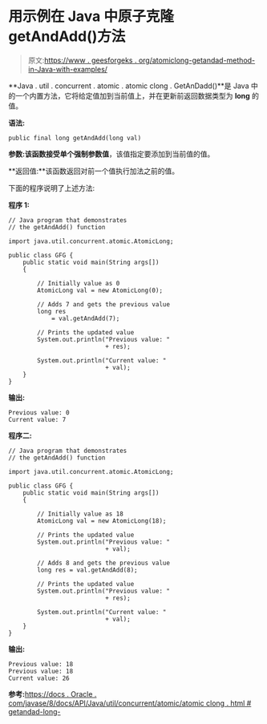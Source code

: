 # 用示例在 Java 中原子克隆 getAndAdd()方法

> 原文:[https://www . geesforgeks . org/atomiclong-getandad-method-in-Java-with-examples/](https://www.geeksforgeeks.org/atomiclong-getandadd-method-in-java-with-examples/)

**Java . util . concurrent . atomic . atomic clong . GetAnDadd()**是 Java 中的一个内置方法，它将给定值加到当前值上，并在更新前返回数据类型为 **long** 的值。

**语法:**

```
public final long getAndAdd(long val)

```

**参数:**该函数接受单个强制参数**值**，该值指定要添加到当前值的值。

**返回值:**该函数返回对前一个值执行加法之前的值。

下面的程序说明了上述方法:

**程序 1:**

```
// Java program that demonstrates
// the getAndAdd() function

import java.util.concurrent.atomic.AtomicLong;

public class GFG {
    public static void main(String args[])
    {

        // Initially value as 0
        AtomicLong val = new AtomicLong(0);

        // Adds 7 and gets the previous value
        long res
            = val.getAndAdd(7);

        // Prints the updated value
        System.out.println("Previous value: "
                           + res);

        System.out.println("Current value: "
                           + val);
    }
}
```

**输出:**

```
Previous value: 0
Current value: 7

```

**程序二:**

```
// Java program that demonstrates
// the getAndAdd() function

import java.util.concurrent.atomic.AtomicLong;

public class GFG {
    public static void main(String args[])
    {

        // Initially value as 18
        AtomicLong val = new AtomicLong(18);

        // Prints the updated value
        System.out.println("Previous value: "
                           + val);

        // Adds 8 and gets the previous value
        long res = val.getAndAdd(8);

        // Prints the updated value
        System.out.println("Previous value: "
                           + res);

        System.out.println("Current value: "
                           + val);
    }
}
```

**输出:**

```
Previous value: 18
Previous value: 18
Current value: 26

```

**参考:**[https://docs . Oracle . com/javase/8/docs/API/Java/util/concurrent/atomic/atomic clong . html # getandad-long-](https://docs.oracle.com/javase/8/docs/api/java/util/concurrent/atomic/AtomicLong.html#getAndAdd-long-)